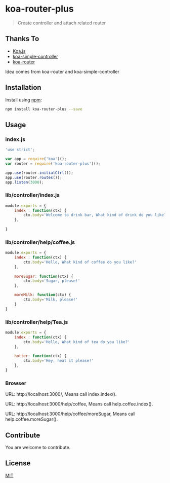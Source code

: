 # koa-router-plus

> Create controller and attach related router 

## Thanks To

- [Koa.js](https://github.com/koajs/koa)
- [koa-simple-controller](https://github.com/mrangelmarino/koa-simple-controller/)
- [koa-router](https://github.com/alexmingoia/koa-router)

Idea comes from koa-router and koa-simple-controller

## Installation

Install using [npm](https://www.npmjs.org/):

```sh
npm install koa-router-plus --save
```


## Usage

### index.js

```javascript
'use strict';

var app = require('koa')();
var router = require('koa-router-plus')();

app.use(router.initialCtrl());
app.use(router.routes());
app.listen(3000);
```

### lib/controller/index.js

```javascript
module.exports = {
    index : function(ctx) {
        ctx.body='Welcome to drink bar, What kind of drink do you like?'
    },
    
}
```

### lib/controller/help/coffee.js

```javascript
module.exports = {
    index : function(ctx) {
        ctx.body='Hello, What kind of coffee do you like?'
    },
    
    moreSugar: function(ctx) {
        ctx.body='Sugar, please!'
    },

    moreMilk: function(ctx) {
        ctx.body='Milk, please!'
    }
}
```

### lib/controller/help/Tea.js

```javascript
module.exports = {
    index : function(ctx) {
        ctx.body='Hello, What kind of tea do you like?'
    },
    
    hotter: function(ctx) {
        ctx.body='Hey, heat it please!'
    },
}
```

### Browser

URL: http://localhost:3000/, Means call index.index().

URL: http://localhost:3000/help/coffee, Means call help.coffee.index().

URL: http://localhost:3000/help/coffee/moreSugar, Means call help.coffee.moreSugar().

## Contribute
You are welcome to contribute.

## License
[MIT](LICENSE)
